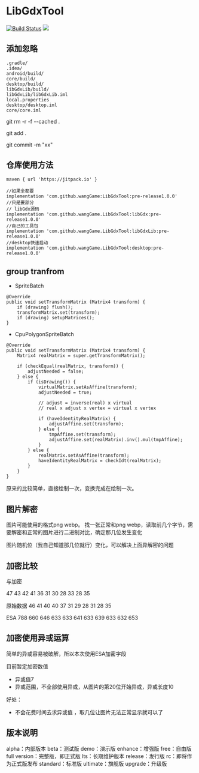 # LibGdxTool

[![Build Status](https://img.shields.io/github/actions/workflow/status/wangGame/LibGdxTool/gradle.yml?branch=master)](https://github.com/wangGame/LibGdxTool/actions)
[![](https://jitpack.io/v/wangGame/LibGdxTool.svg)](https://jitpack.io/#wangGame/LibGdxTool)


## 添加忽略

```
.gradle/
.idea/
android/build/
core/build/
desktop/build/
libGdxLib/build/
libGdxLib/libGdxLib.iml
local.properties
desktop/desktop.iml
core/core.iml
```

git rm -r -f --cached .

git add .

git commit -m "xx"

## 仓库使用方法

```
maven { url 'https://jitpack.io' }
   
//如果全都要
implementation 'com.github.wangGame:LibGdxTool:pre-release1.0.0'
//只是要部分
// libGdx源码   
implementation 'com.github.wangGame.LibGdxTool:libGdx:pre-release1.0.0'
//自己的工具包
implementation 'com.github.wangGame.LibGdxTool:libGdxLib:pre-release1.0.0'
//desktop快速启动
implementation 'com.github.wangGame.LibGdxTool:desktop:pre-release1.0.0'
```

## group tranfrom

- SpriteBatch
 
```
@Override
public void setTransformMatrix (Matrix4 transform) {
    if (drawing) flush();
    transformMatrix.set(transform);
    if (drawing) setupMatrices();
}
```

- CpuPolygonSpriteBatch

```
@Override
public void setTransformMatrix (Matrix4 transform) {
    Matrix4 realMatrix = super.getTransformMatrix();

    if (checkEqual(realMatrix, transform)) {
        adjustNeeded = false;
    } else {
        if (isDrawing()) {
            virtualMatrix.setAsAffine(transform);
            adjustNeeded = true;

            // adjust = inverse(real) x virtual
            // real x adjust x vertex = virtual x vertex

            if (haveIdentityRealMatrix) {
                adjustAffine.set(transform);
            } else {
                tmpAffine.set(transform);
                adjustAffine.set(realMatrix).inv().mul(tmpAffine);
            }
        } else {
            realMatrix.setAsAffine(transform);
            haveIdentityRealMatrix = checkIdt(realMatrix);
        }
    }
}
```

原来的比较简单，直接绘制一次，变换完成在绘制一次。

## 图片解密

图片可能使用的格式png webp。
找一张正常和png webp，读取前几个字节，需要解密和正常的图片进行二进制对比，确定那几位发生变化

图片随机位（我自己知道那几位就行）变化，可以解决上面异解密的问题

## 加密比较

与加密

47 43 42 41 36 31 30 28 33 28 35

原始数据
46 41 40 40 37 31 29 28 31 28 35

ESA
788 660 646 633 633 641 633 639 633 632 653

## 加密使用异或运算

简单的异或容易被破解，所以本次使用ESA加密字段  

目前暂定加密数值
- 异或值7
- 异或范围，不全部使用异或，从图片的第20位开始异或，异或长度10

好处：
- 不会花费时间去求异或值 ，取几位让图片无法正常显示就可以了

## 版本说明

alpha：内部版本
beta：测试版
demo：演示版
enhance：增强版
free：自由版
full version：完整版，即正式版
lts：长期维护版本
release：发行版
rc：即将作为正式版发布
standard：标准版
ultimate：旗舰版
upgrade：升级版

